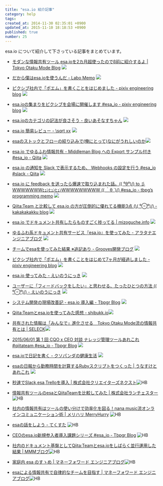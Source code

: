 ```yaml
---
title: "esa.io 紹介記事"
category: help
tags: 
created_at: 2014-11-30 02:35:01 +0900
updated_at: 2015-11-10 18:18:53 +0900
published: true
number: 25
---
```


esa.io について紹介して下さっている記事をまとめています。

- [モダンな情報共有ツール esa.ioを2カ月超使ったのでβ前に紹介するよ | Tokyo Otaku Mode Blog](http://blog.otakumode.com/2014/10/15/esaio/)  ![](http://b.st-hatena.com/entry/image/http://blog.otakumode.com/2014/10/15/esaio/)
- [だから僕はesa.ioを使うんだ - Labo Memo](http://alice345.hatenablog.com/entry/2014/10/23/135527) ![](http://b.st-hatena.com/entry/image/http://alice345.hatenablog.com/entry/2014/10/23/135527)
- [ピクシブ社内で「ポエム」を書くことをはじめました - pixiv engineering blog](http://inside.pixiv.net/entry/2014/09/10/164217) ![](http://b.st-hatena.com/entry/image/http://inside.pixiv.net/entry/2014/09/10/164217)
- [esa.ioの集まりをピクシブを会場に開催します #esa_io - pixiv engineering blog](http://inside.pixiv.net/entry/2014/10/07/112758) ![](http://b.st-hatena.com/entry/image/http://inside.pixiv.net/entry/2014/10/07/112758)
- [esa.ioのカテゴリの記法が良さそう - 良いあそなすちゃん](http://asonas.hatenablog.com/entry/2014/10/14/192623)  ![](http://b.st-hatena.com/entry/image/http://asonas.hatenablog.com/entry/2014/10/14/192623)

- [esa.io 簡易レビュー - \sqrt xx](http://sqrtxx.hatenablog.com/entry/2014/11/23/192042)  ![](http://b.st-hatena.com/entry/image/http://sqrtxx.hatenablog.com/entry/2014/11/23/192042)

- [esaのストックとフローの絞り込みで(俺にとって)なにがうれしいのか](http://ukstudio.jp/2014/12/14/esa_flow_stock/)![](http://b.st-hatena.com/entry/image/http://ukstudio.jp/2014/12/14/esa_flow_stock/)
- [esa.io でゆるふわ情報共有 - Middleman Blog への Export サンプル付き #esa_io - Qiita](http://qiita.com/tbpgr/items/779e6eea9e9dec24e273) ![](http://b.st-hatena.com/entry/image/http://qiita.com/tbpgr/items/779e6eea9e9dec24e273)
- [esa.io の通知を Slack で表示するため、 Webhooks の設定を行う #esa_io #slack - Qiita](http://qiita.com/tbpgr/items/5437b73fb01bc778b9b3) ![](http://b.st-hatena.com/entry/image/http://qiita.com/tbpgr/items/5437b73fb01bc778b9b3)
- [esa.io に feedback を送ったら爆速で取り込まれた話。(\( &#8304;θ&#8304;)/) to 彡WWWWWWWﾋｭﾝﾋｭﾝﾋｭﾝWWWWWWWWW (\( ｀θ ´)/) #esa_io - tbpg’s programming memo](http://d.hatena.ne.jp/tbpg/20141218/1418911822) ![](http://b.st-hatena.com/entry/image/http://d.hatena.ne.jp/tbpg/20141218/1418911822)
- [Qiita:Team と比較して esa.io の方が圧倒的に優れてる機能3点 (\\( ⁰⊖⁰)/) - kakakakakku blog](http://kakakakakku.hatenablog.com/entry/2015/02/17/231826) ![](http://b.st-hatena.com/entry/image/http://kakakakakku.hatenablog.com/entry/2015/02/17/231826)
- [esa.io でドキュメント共有したらものすごく捗ってる | mizoguche.info](http://mizoguche.info/2015/04/esa/) ![](http://b.st-hatena.com/entry/image/http://mizoguche.info/2015/04/esa/)
- [ゆるふわ系ドキュメント共有サービス『esa.io』を使ってみた - アラタナエンジニアブログ](http://lab.aratana.jp/entry/2015/02/09/182156) ![](http://b.st-hatena.com/entry/image/http://lab.aratana.jp/entry/2015/02/09/182156)
- [チームでesaを使ってみた結果 ※追記あり - Grooves開発ブログ](http://tech.grooves.com/entry/2015/03/03/114507) ![](http://b.st-hatena.com/entry/image/http://tech.grooves.com/entry/2015/03/03/114507) 
- [ピクシブ社内で「ポエム」を書くことをはじめて7ヶ月が経過しました - pixiv engineering blog](http://inside.pixiv.net/entry/2015/04/13/162559) ![](http://b.st-hatena.com/entry/image/http://inside.pixiv.net/entry/2015/04/13/162559) 
- [esa.io 使ってみた - えいのうにっき](http://blog.a-know.me/entry/2015/01/12/161651) ![](http://b.st-hatena.com/entry/image/http://blog.a-know.me/entry/2015/01/12/161651) 
- [ユーザーに「フィードバックをしたい」と思わせる、たったひとつの方法 (\( ⁰⊖⁰)/) - えいのうにっき](http://blog.a-know.me/entry/2015/05/14/204319) ![](http://b.st-hatena.com/entry/image/http://blog.a-know.me/entry/2015/05/14/204319) 
- [システム開発の現場改善記 - esa.io 導入編 - Tbpgr Blog](http://tbpgr.hatenablog.com/entry/2015/05/20/002144) ![](http://b.st-hatena.com/entry/image/http://tbpgr.hatenablog.com/entry/2015/05/20/002144) 
- [Qiita:Teamとesa.ioを使ってみた感想 - shibukk.io](http://shibukk.hatenablog.com/entry/2015/05/23/162347)![](http://b.st-hatena.com/entry/image/http://shibukk.hatenablog.com/entry/2015/05/23/162347) 
- [共有された情報は「みんなで」進化させる　Tokyo Otaku Mode流の情報共有とは | SELECK](https://seleck.cc/article/15)![](http://b.st-hatena.com/entry/image/https://seleck.cc/article/15)
- [2015/06/01 第 1 回 CQO x CEO 対談 ナレッジ管理ツールあれこれ #qiitateam #esa_io - Tbpgr Blog](http://tbpgr.hatenablog.com/entry/2015/06/02/065955) ![](http://b.st-hatena.com/entry/image/http://tbpgr.hatenablog.com/entry/2015/06/02/065955) 
- [esa.ioで日記を書く - クソパンダの健康生活](http://monoooki.net/2015/06/esa-de-diary/) ![](http://b.st-hatena.com/entry/image/http://monoooki.net/2015/06/esa-de-diary/) 
- [esaの日報から勤務時間を計算するRubyスクリプトをつくった | うなすけとあれこれ](http://unasuke.com/diary/2015/make-ruby-script-that-get-report-on-esa/) ![](http://b.st-hatena.com/entry/image/http://unasuke.com/diary/2015/make-ruby-script-that-get-report-on-esa/)
- [秒速でSlack,esa,Trelloを導入 | 株式会社クリエイターズネクスト](http://cnxt.jp/topics/slackesatrello/)![HB](http://b.st-hatena.com/entry/image/http://cnxt.jp/topics/slackesatrello/)
- [情報共有ツールのesaとQiitaTeamを比較してみた | 株式会社ランチェスター](http://www.lanches.co.jp/blog/3242)![HB](http://b.st-hatena.com/entry/image/http://www.lanches.co.jp/blog/3242)
- [社内の情報共有はツールの使い分けで効率化を図る！nana music流オンラインコミュニケーション術 | メリハリ MerryHurry](http://merryhurry.hunglead.com/?p=409) ![HB](http://b.st-hatena.com/entry/image/http://merryhurry.hunglead.com/?p=409)
- [esaの話をしよう - てくすた](http://texta.pixta.jp/entry/2015/08/26/193138) ![HB](http://b.st-hatena.com/entry/image/http://texta.pixta.jp/entry/2015/08/26/193138)
- [CEOのesa.io新規参入者導入課題シリーズ #esa_io - Tbpgr Blog](http://tbpgr.hatenablog.com/entry/2015/08/15/014020)  ![HB](http://b.st-hatena.com/entry/image/http://tbpgr.hatenablog.com/entry/2015/08/15/014020)
- [社内のドキュメント基盤としてQiita:Teamとesa.ioをしばらく並行運用した結果 | MMMブログ](http://blog.mmmcorp.co.jp/blog/2015/09/19/qiita_vs_esa/)![HB](http://b.st-hatena.com/entry/image/http://blog.mmmcorp.co.jp/blog/2015/09/19/qiita_vs_esa/)
- [家庭内 esa のすゝめ | マネーフォワード エンジニアブログ](https://moneyforward.com/engineers_blog/2015/09/24/domestic-esa/)![HB](http://b.st-hatena.com/entry/image/https://moneyforward.com/engineers_blog/2015/09/24/domestic-esa/)
- [esaによる情報共有で自律的なチームを目指す | マネーフォワード エンジニアブログ](https://moneyforward.com/engineers_blog/2015/10/22/joho-forward/)![HB](http://b.st-hatena.com/entry/image/https://moneyforward.com/engineers_blog/2015/10/22/joho-forward/)
